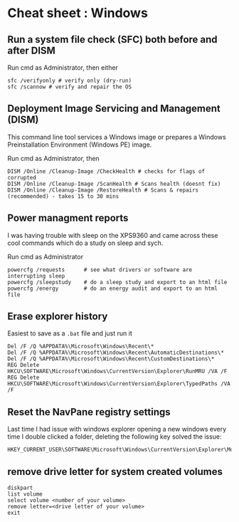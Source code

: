 # Cheat sheet : Windows

## Run a system file check (SFC) both before and after DISM

Run cmd as Administrator, then either

    sfc /verifyonly # verify only (dry-run)
    sfc /scannow # verify and repair the OS

## Deployment Image Servicing and Management (DISM)

This command line tool services a Windows image or prepares a Windows Preinstallation Environment (Windows PE) image.

Run cmd as Administrator, then

    DISM /Online /Cleanup-Image /CheckHealth # checks for flags of corrupted
    DISM /Online /Cleanup-Image /ScanHealth # Scans health (doesnt fix)
    DISM /Online /Cleanup-Image /RestoreHealth # Scans & repairs (recommended) - takes 15 to 30 mins

## Power managment reports

I was having trouble with sleep on the XPS9360 and came across these cool commands which do a study on sleep and sych.

Run cmd as Administrator

    powercfg /requests      # see what drivers or software are interrupting sleep
    powercfg /sleepstudy    # do a sleep study and export to an html file
    powercfg /energy        # do an energy audit and export to an html file

## Erase explorer history

Easiest to save as a `.bat` file and just run it

    Del /F /Q %APPDATA%\Microsoft\Windows\Recent\*
    Del /F /Q %APPDATA%\Microsoft\Windows\Recent\AutomaticDestinations\*
    Del /F /Q %APPDATA%\Microsoft\Windows\Recent\CustomDestinations\*
    REG Delete HKCU\SOFTWARE\Microsoft\Windows\CurrentVersion\Explorer\RunMRU /VA /F
    REG Delete HKCU\SOFTWARE\Microsoft\Windows\CurrentVersion\Explorer\TypedPaths /VA /F

## Reset the NavPane registry settings

Last time I had issue with windows explorer opening a new windows every time I double clicked a folder, deleting the following key solved the issue:

    HKEY_CURRENT_USER\SOFTWARE\Microsoft\Windows\CurrentVersion\Explorer\Modules\NavPane

## remove drive letter for system created volumes

    diskpart
    list volume
    select volume <number of your volume>
    remove letter=<drive letter of your volume>
    exit
